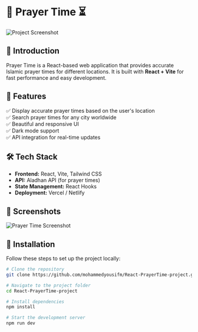 # 🕌 Prayer Time ⏳  
 ![Project Screenshot](/blic/projects/react/1.png)

## 🚀 Introduction  
Prayer Time is a React-based web application that provides accurate Islamic prayer times for different locations. It is built with **React + Vite** for fast performance and easy development.  

## 🎯 Features  
✅ Display accurate prayer times based on the user's location  
✅ Search prayer times for any city worldwide  
✅ Beautiful and responsive UI  
✅ Dark mode support  
✅ API integration for real-time updates  

## 🛠️ Tech Stack  
- **Frontend:** React, Vite, Tailwind CSS  
- **API:** Aladhan API (for prayer times)  
- **State Management:** React Hooks  
- **Deployment:** Vercel / Netlify  

## 📸 Screenshots  
![Prayer Time Screenshot](IMAGE_URL_HERE)  

## 🔧 Installation  
Follow these steps to set up the project locally:  

```sh
# Clone the repository
git clone https://github.com/mohammedyousifm/React-PrayerTime-project.git

# Navigate to the project folder
cd React-PrayerTime-project

# Install dependencies
npm install

# Start the development server
npm run dev
